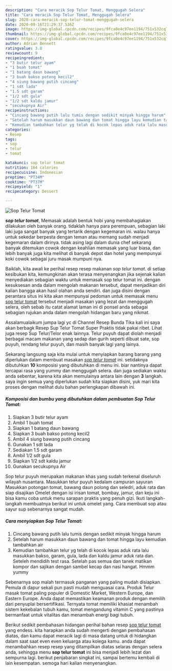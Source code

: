```yaml
---
description: "Cara meracik Sop Telur Tomat, Menggugah Selera"
title: "Cara meracik Sop Telur Tomat, Menggugah Selera"
slug: 2020-cara-meracik-sop-telur-tomat-menggugah-selera
date: 2020-09-16T21:29:37.536Z
image: https://img-global.cpcdn.com/recipes/9fca0e4c97ee1194/751x532cq70/sop-telur-tomat-foto-resep-utama.jpg
thumbnail: https://img-global.cpcdn.com/recipes/9fca0e4c97ee1194/751x532cq70/sop-telur-tomat-foto-resep-utama.jpg
cover: https://img-global.cpcdn.com/recipes/9fca0e4c97ee1194/751x532cq70/sop-telur-tomat-foto-resep-utama.jpg
author: Adrian Bennett
ratingvalue: 3.8
reviewcount: 9
recipeingredient:
- "3 butir telur ayam"
- "1 buah tomat"
- "1 batang daun bawang"
- "3 buah bakso potong kecil2"
- "4 siung bawang putih cincang"
- "1 sdt lada"
- "1.5 sdt garam"
- "1/2 sdt gula"
- "1/2 sdt kaldu jamur"
- "secukupnya Air"
recipeinstructions:
- "Cincang bawang putih lalu tumis dengan sedikit minyak hingga harum"
- "Setelah harum masukkan daun bawang dan tomat hingga layu kemudian tambahkan air"
- "Kemudian tambahkan telur yg telah di kocok lepas aduk rata lalu masukkan bakso, garam, gula, lada dan kaldu jamur aduk rata dan. Seteleh mendidih test rasa. Setelah pas semua dan tanek matikan kompor dan sajikan dengan sambel kecap dan nasi hangat. Hmmm yummy"
categories:
- Resep
tags:
- sop
- telur
- tomat

katakunci: sop telur tomat 
nutrition: 164 calories
recipecuisine: Indonesian
preptime: "PT34M"
cooktime: "PT37M"
recipeyield: "1"
recipecategory: Dessert

---
```



![Sop Telur Tomat](https://img-global.cpcdn.com/recipes/9fca0e4c97ee1194/751x532cq70/sop-telur-tomat-foto-resep-utama.jpg)

<b><i>sop telur tomat</i></b>, Memasak adalah bentuk hobi yang membahagiakan dilakukan oleh banyak orang. tidaklah hanya para perempuan, sebagian laki laki juga sangat banyak yang tertarik dengan kegemaran ini. walau hanya untuk sekedar berpesta dengan teman atau memang sudah menjadi kegemaran dalam dirinya. tidak asing lagi dalam dunia chef sekarang banyak ditemukan cowok dengan keahlian memasak yang luar biasa, dan lebih banyak juga kita melihat di banyak depot dan hotel yang mempunyai koki cowok sebagai juru masak mumpuni nya.

Baiklah, kita awali ke perihal resep resep makanan <i>sop telur tomat</i>. di setiap kesibukan kita, kemungkinan akan terasa menyenangkan jika sejenak kalian menyediakan sebagian waktu untuk memasak sop telur tomat ini. dengan kesuksesan anda dalam mengolah makanan tersebut, dapat menjadikan diri kalian bangga akan hasil olahan anda sendiri. dan juga disini dengan perantara situs ini kita akan mempunyai pedoman untuk memasak menu <u>sop telur tomat</u> tersebut menjadi masakan yang lezat dan menggugah selera, oleh sebab itu catat alamat laman ini di ponsel anda sebagai sebagian rujukan anda dalam mengolah hidangan baru yang nikmat.

Assalamualaikum jumpa lagi yc di Channel Resep Bunda Tika kali ini saya akan berbagk Resep Sup Telur Tomat Super Praktis tidak pakai ribet. Lihat juga resep Sup Telur/Telor enak lainnya. Telur puyuh dapat diolah menjadi berbagai macam makanan yang sedap dan gurih seperti dibuat sate, sop puyuh, rendang telur puyuh, dan masih banyak lagi yang lainya.


Sekarang langsung saja kita mulai untuk menyiapkan barang barang yang diperlukan dalam membuat masakan <u><i>sop telur tomat</i></u> ini. setidaknya dibutuhkan <b>10</b> komposisi yang dibutuhkan di menu ini. biar nantinya dapat tercapai rasa yang yummy dan menggugah selera. dan juga sediakan waktu anda sebentar, karena kita akan memulainya antara lain dengan <b>3</b> langkah. saya ingin semua yang diperlukan sudah kita siapkan disini, yuk mari kita proses dengan melihat dulu bahan perlengkapan dibawah ini.

<!--inarticleads1-->

##### Komposisi dan bumbu yang dibutuhkan dalam pembuatan Sop Telur Tomat:

1. Siapkan 3 butir telur ayam
1. Ambil 1 buah tomat
1. Siapkan 1 batang daun bawang
1. Siapkan 3 buah bakso potong kecil2
1. Ambil 4 siung bawang putih cincang
1. Gunakan 1 sdt lada
1. Sediakan 1.5 sdt garam
1. Ambil 1/2 sdt gula
1. Siapkan 1/2 sdt kaldu jamur
1. Gunakan secukupnya Air


Sop telur puyuh merupakan makanan khas yang sudah terkenal diseluruh wilayah nusantara. Masukkan telur puyuh kedalam campuran sayuran Masukkan potongan tomat, bawang daun polong dan seledri, aduk rata dan siap disajikan Omelet dengan isi irisan tomat, bombay, jamur, dan keju ini bisa kamu coba untuk menu sarapan praktis yang penuh gizi. Ikuti langkah-langkah membuatnya berikut ini untuk omelet yang. Cara membuat sop atau sayur sup sebenarnya sangat mudah. 

<!--inarticleads2-->

##### Cara menyiapkan Sop Telur Tomat:

1. Cincang bawang putih lalu tumis dengan sedikit minyak hingga harum
1. Setelah harum masukkan daun bawang dan tomat hingga layu kemudian tambahkan air
1. Kemudian tambahkan telur yg telah di kocok lepas aduk rata lalu masukkan bakso, garam, gula, lada dan kaldu jamur aduk rata dan. Seteleh mendidih test rasa. Setelah pas semua dan tanek matikan kompor dan sajikan dengan sambel kecap dan nasi hangat. Hmmm yummy


Sebenarnya sop malah termasuk panganan yang paling mudah disiapkan. Pemula di dapur sekali pun pasti mudah menguasai cara. Produk Telur masak tomat paling populer di Domestic Market, Western Europe, dan Eastern Europe. Anda dapat memastikan keamanan produk dengan memilih dari penyuplai bersertifikasi. Ternyata tomat memiliki khasiat menambah sistem kekebalan tubuh kamu, tomat mengandung vitamin C yang pastinya bermanfaat untuk vitalitas dan menambah energi bagi tubuh. 

Berikut sedikit pembahasan hidangan perihal bahan resep <u>sop telur tomat</u> yang endess. kita harapkan anda sudah mengerti dengan pembahasan diatas, dan kamu dapat meracik lagi di masa datang untuk di hidangkan dalam saat saat even even keluarga atau kolega kamu. anda dapat menambahkan resep resep yang ditampilkan diatas selaras dengan selera anda, sehingga menu <b>sop telur tomat</b> ini bisa menjadi lebih lezat dan sempurna lagi. berikut penjabaran singkat ini, sampai bertemu kembali di lain kesempatan. semoga hari kalian menyenangkan.
